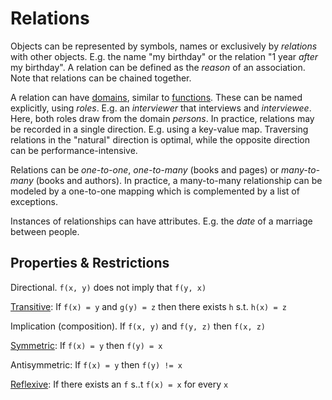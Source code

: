# Relations

Objects can be represented by symbols, names or exclusively by *relations* with other objects. E.g. the name "my birthday" or the relation "1 year *after* my birthday". A relation can be defined as the *reason* of an association. Note that relations can be chained together.

A relation can have [domains](https://en.wikipedia.org/wiki/Domain_of_a_function), similar to [functions](https://en.wikipedia.org/wiki/Function_(mathematics)). These can be named explicitly, using *roles*. E.g. an *interviewer* that interviews and *interviewee*. Here, both roles draw from the domain *persons*. In practice, relations may be recorded in a single direction. E.g. using a key-value map. Traversing relations in the "natural" direction is optimal, while the opposite direction can be performance-intensive.

Relations can be *one-to-one*, *one-to-many* (books and pages) or *many-to-many* (books and authors). In practice, a many-to-many relationship can be modeled by a one-to-one mapping which is complemented by a list of exceptions.

Instances of relationships can have attributes. E.g. the *date* of a marriage between people.



## Properties & Restrictions

Directional. `f(x, y)` does not imply that `f(y, x)`

[Transitive](https://en.wikipedia.org/wiki/Transitive_relation): If `f(x) = y` and `g(y) = z` then there exists `h` s.t.  `h(x) = z`

Implication (composition). If `f(x, y)` and `f(y, z)` then `f(x, z)`

[Symmetric](https://en.wikipedia.org/wiki/Symmetric_relation): If `f(x) = y` then `f(y) = x`

Antisymmetric: If `f(x) = y` then `f(y) != x`

[Reflexive](https://en.wikipedia.org/wiki/Reflexive_relation): If there exists an `f` s..t `f(x) = x` for every `x`



